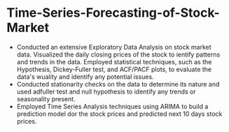 # Time-Series-Forecasting-of-Stock-Market
* Conducted an extensive Exploratory Data Analysis on stock market data. Visualized the daily closing prices of the stock to ientify patterns and trends in the data. Employed statistical techniques, such as the Hypothesis, Dickey-Fuller test, and ACF/PACF plots, to evaluate the data's wuality and identify any potential issues.
* Conducted stationarity checks on the data to determine its nature and used adfuller test and null hypothesis to identify any trends or seasonality present.
* Employed Time Series Analysis techniques using ARIMA to build a prediction model dor the stock prices and predicted next 10 days stock prices.
